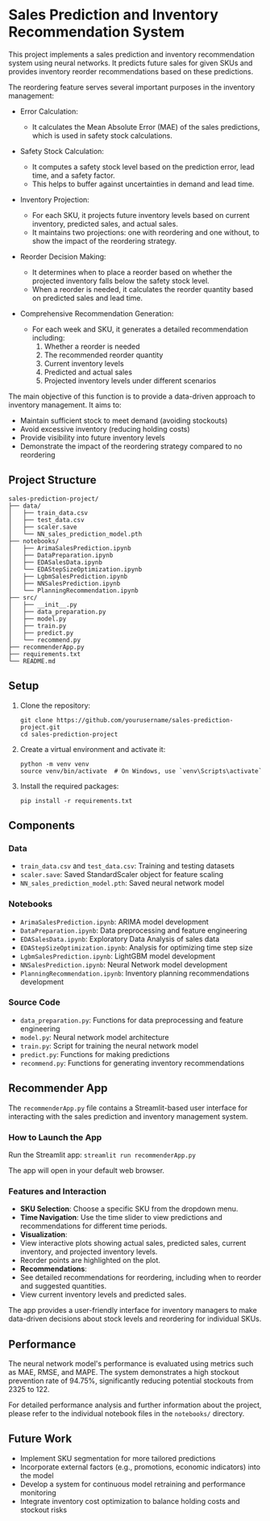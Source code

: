 # Sales Prediction and Inventory Recommendation System

This project implements a sales prediction and inventory recommendation system using neural networks. 
It predicts future sales for given SKUs and provides inventory reorder recommendations based on these predictions.

The reordering feature serves several important purposes in the inventory management:

- Error Calculation:
  * It calculates the Mean Absolute Error (MAE) of the sales predictions, which is used in safety stock calculations.

- Safety Stock Calculation:
  * It computes a safety stock level based on the prediction error, lead time, and a safety factor.
  * This helps to buffer against uncertainties in demand and lead time.

- Inventory Projection:
  * For each SKU, it projects future inventory levels based on current inventory, predicted sales, and actual sales.
  * It maintains two projections: one with reordering and one without, to show the impact of the reordering strategy.

- Reorder Decision Making:
  * It determines when to place a reorder based on whether the projected inventory falls below the safety stock level.
  * When a reorder is needed, it calculates the reorder quantity based on predicted sales and lead time.

- Comprehensive Recommendation Generation:
  * For each week and SKU, it generates a detailed recommendation including:
      1. Whether a reorder is needed
      2. The recommended reorder quantity
      3. Current inventory levels
      4. Predicted and actual sales
      5. Projected inventory levels under different scenarios

The main objective of this function is to provide a data-driven approach to inventory management.
It aims to:
* Maintain sufficient stock to meet demand (avoiding stockouts)
* Avoid excessive inventory (reducing holding costs)
* Provide visibility into future inventory levels
* Demonstrate the impact of the reordering strategy compared to no reordering

## Project Structure

```
sales-prediction-project/
├── data/
│   ├── train_data.csv
│   ├── test_data.csv
│   ├── scaler.save
│   └── NN_sales_prediction_model.pth
├── notebooks/
│   ├── ArimaSalesPrediction.ipynb
│   ├── DataPreparation.ipynb
│   ├── EDASalesData.ipynb
│   └── EDAStepSizeOptimization.ipynb
│   ├── LgbmSalesPrediction.ipynb
│   ├── NNSalesPrediction.ipynb
│   └── PlanningRecommendation.ipynb 
├── src/
│   ├── __init__.py
│   ├── data_preparation.py
│   ├── model.py
│   ├── train.py
│   ├── predict.py
│   └── recommend.py
├── recommenderApp.py
├── requirements.txt
└── README.md
```

## Setup

1. Clone the repository:
   ```
   git clone https://github.com/yourusername/sales-prediction-project.git
   cd sales-prediction-project
   ```

2. Create a virtual environment and activate it:
   ```
   python -m venv venv
   source venv/bin/activate  # On Windows, use `venv\Scripts\activate`
   ```

3. Install the required packages:
   ```
   pip install -r requirements.txt
   ```

## Components

### Data

- `train_data.csv` and `test_data.csv`: Training and testing datasets
- `scaler.save`: Saved StandardScaler object for feature scaling
- `NN_sales_prediction_model.pth`: Saved neural network model

### Notebooks

- `ArimaSalesPrediction.ipynb`: ARIMA model development
- `DataPreparation.ipynb`: Data preprocessing and feature engineering
- `EDASalesData.ipynb`: Exploratory Data Analysis of sales data
- `EDAStepSizeOptimization.ipynb`: Analysis for optimizing time step size
- `LgbmSalesPrediction.ipynb`: LightGBM model development
- `NNSalesPrediction.ipynb`: Neural Network model development
- `PlanningRecommendation.ipynb`: Inventory planning recommendations development

### Source Code

- `data_preparation.py`: Functions for data preprocessing and feature engineering
- `model.py`: Neural network model architecture
- `train.py`: Script for training the neural network model
- `predict.py`: Functions for making predictions
- `recommend.py`: Functions for generating inventory recommendations

## Recommender App

The `recommenderApp.py` file contains a Streamlit-based user interface for interacting with the sales prediction and inventory management system.

### How to Launch the App

Run the Streamlit app:
``` streamlit run recommenderApp.py ```

The app will open in your default web browser.

### Features and Interaction

- **SKU Selection**: Choose a specific SKU from the dropdown menu.
- **Time Navigation**: Use the time slider to view predictions and recommendations for different time periods.
- **Visualization**: 
- View interactive plots showing actual sales, predicted sales, current inventory, and projected inventory levels.
- Reorder points are highlighted on the plot.
- **Recommendations**: 
- See detailed recommendations for reordering, including when to reorder and suggested quantities.
- View current inventory levels and predicted sales.

The app provides a user-friendly interface for inventory managers to make data-driven decisions about stock levels and reordering for individual SKUs.

## Performance

The neural network model's performance is evaluated using metrics such as MAE, RMSE, and MAPE. The system demonstrates a high stockout prevention rate of 94.75%, significantly reducing potential stockouts from 2325 to 122.

For detailed performance analysis and further information about the project, please refer to the individual notebook files in the `notebooks/` directory.

## Future Work

- Implement SKU segmentation for more tailored predictions
- Incorporate external factors (e.g., promotions, economic indicators) into the model
- Develop a system for continuous model retraining and performance monitoring
- Integrate inventory cost optimization to balance holding costs and stockout risks
